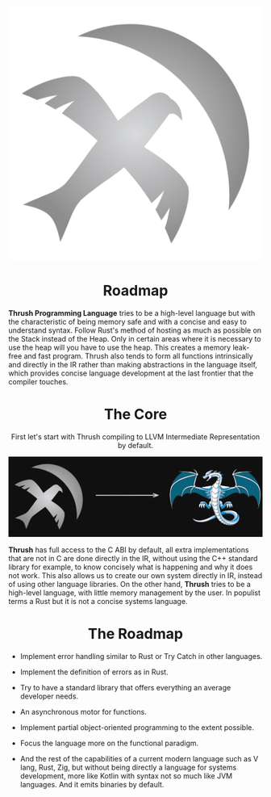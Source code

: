 <p align="center">
  <img src= "https://github.com/Thrush-Lang/.github/blob/main/assets/Thrush.png" alt= "logo" style= "width: 2hv; height: 2hv;"> </img>
</p>

<h1 align="center">Roadmap</h1> 

**Thrush Programming Language** tries to be a high-level language but with the characteristic of being memory safe and with a concise and easy to understand syntax. Follow Rust's method of hosting as much as possible on the Stack instead of the Heap. Only in certain areas where it is necessary to use the heap will you have to use the heap. This creates a memory leak-free and fast program. Thrush also tends to form all functions intrinsically and directly in the IR rather than making abstractions in the language itself, which provides concise language development at the last frontier that the compiler touches.

<h1 align="center">The Core</h1>

<p align="center">First let's start with Thrush compiling to LLVM Intermediate Representation by default.</p> 

<p align="center">
  <img src= "https://github.com/Thrush-Lang/Roadmap/blob/master/assets/llvm.png" alt= "llvm" style= "width: 1hv; height: 1hv;"> </img>
</p>

**Thrush** has full access to the C ABI by default, all extra implementations that are not in C are done directly in the IR, without using the C++ standard library for example, to know concisely what is happening and why it does not work. This also allows us to create our own system directly in IR, instead of using other language libraries. 
On the other hand, **Thrush** tries to be a high-level language, with little memory management by the user. In populist terms a Rust but it is not a concise systems language.

<h1 align="center">The Roadmap</h1>

- Implement error handling similar to Rust or Try Catch in other languages. 

- Implement the definition of errors as in Rust.

- Try to have a standard library that offers everything an average developer needs. 

- An asynchronous motor for functions.

- Implement partial object-oriented programming to the extent possible.

- Focus the language more on the functional paradigm.

- And the rest of the capabilities of a current modern language such as V lang, Rust, Zig, but without being directly a language for systems development, more like Kotlin with syntax not so much like JVM languages. And it emits binaries by default.
